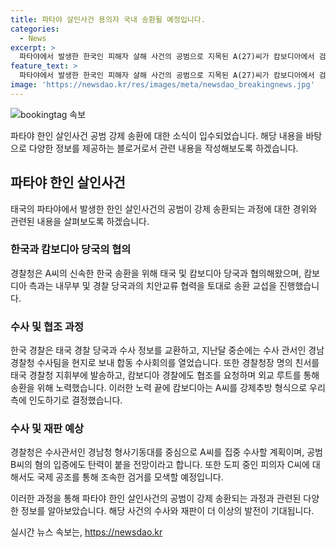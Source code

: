 ```yaml
---
title: 파타야 살인사건 용의자 국내 송환될 예정입니다.
categories:
  - News
excerpt: >
  파타야에서 발생한 한국인 피해자 살해 사건의 공범으로 지목된 A(27)씨가 캄보디아에서 검거된 후, 경찰청이 신속한 송환을 위해 노력하여 A씨를 강제 송환했다고 밝혔다. A씨의 송환을 위해 태국과 캄보디아 당국과의 협상이 이뤄지며, 이를 통해 A씨가 한국으로 송환되었다. A씨에 대한 집중 수사가 계획되어 있으며, 이 사건으로 인해 B씨가 검거돼 혐의 입증에 도움이 될 것으로 전망되고 있으며, 도피 중인 C씨에 대해서도 국제공조를 통해 조속한 검거가 예상된다.
feature_text: >
  파타야에서 발생한 한국인 피해자 살해 사건의 공범으로 지목된 A(27)씨가 캄보디아에서 검거된 후, 경찰청이 신속한 송환을 위해 노력하여 A씨를 강제 송환했다고 밝혔다. A씨의 송환을 위해 태국과 캄보디아 당국과의 협상이 이뤄지며, 이를 통해 A씨가 한국으로 송환되었다. A씨에 대한 집중 수사가 계획되어 있으며, 이 사건으로 인해 B씨가 검거돼 혐의 입증에 도움이 될 것으로 전망되고 있으며, 도피 중인 C씨에 대해서도 국제공조를 통해 조속한 검거가 예상된다.
image: 'https://newsdao.kr/res/images/meta/newsdao_breakingnews.jpg'
---
```


<p><img src="https://newsdao.kr/res/images/meta/newsdao_breakingnews.jpg" alt="bookingtag 속보" /></p>

<p>파타야 한인 살인사건 공범 강제 송환에 대한 소식이 입수되었습니다. 해당 내용을 바탕으로 다양한 정보를 제공하는 블로거로서 관련 내용을 작성해보도록 하겠습니다.</p>

<h2 data-ke-size="size26">파타야 한인 살인사건</h2>

<p data-ke-size="size16">태국의 파타야에서 발생한 한인 살인사건의 공범이 강제 송환되는 과정에 대한 경위와 관련된 내용을 살펴보도록 하겠습니다.</p>

<h3>한국과 캄보디아 당국의 협의</h3>

<p data-ke-size="size16">경찰청은 A씨의 신속한 한국 송환을 위해 태국 및 캄보디아 당국과 협의해왔으며, 캄보디아 측과는 내무부 및 경찰 당국과의 치안교류 협력을 토대로 송환 교섭을 진행했습니다.</p>

<h3>수사 및 협조 과정</h3>

<p data-ke-size="size16">한국 경찰은 태국 경찰 당국과 수사 정보를 교환하고, 지난달 중순에는 수사 관서인 경남경찰청 수사팀을 현지로 보내 합동 수사회의를 열었습니다. 또한 경찰청장 명의 친서를 태국 경찰청 지휘부에 발송하고, 캄보디아 경찰에도 협조를 요청하며 외교 루트를 통해 송환을 위해 노력했습니다. 이러한 노력 끝에 캄보디아는 A씨를 강제추방 형식으로 우리 측에 인도하기로 결정했습니다.</p>

<h3>수사 및 재판 예상</h3>

<p data-ke-size="size16">경찰청은 수사관서인 경남청 형사기동대를 중심으로 A씨를 집중 수사할 계획이며, 공범 B씨의 혐의 입증에도 탄력이 붙을 전망이라고 합니다. 또한 도피 중인 피의자 C씨에 대해서도 국제 공조를 통해 조속한 검거를 모색할 예정입니다.</p>

<p>이러한 과정을 통해 파타야 한인 살인사건의 공범이 강제 송환되는 과정과 관련된 다양한 정보를 알아보았습니다. 해당 사건의 수사와 재판이 더 이상의 발전이 기대됩니다.</p>
실시간 뉴스 속보는, <a href="https://newsdao.kr" rel="dofollow">https://newsdao.kr</a>


